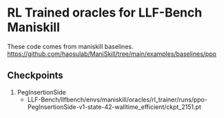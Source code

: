 # RL Trained oracles for LLF-Bench Maniskill

These code comes from maniskill baselines. https://github.com/haosulab/ManiSkill/tree/main/examples/baselines/ppo

## Checkpoints
1. PegInsertionSide
    - LLF-Bench/llfbench/envs/maniskill/oracles/rl_trainer/runs/ppo-PegInsertionSide-v1-state-42-walltime_efficient/ckpt_2151.pt

